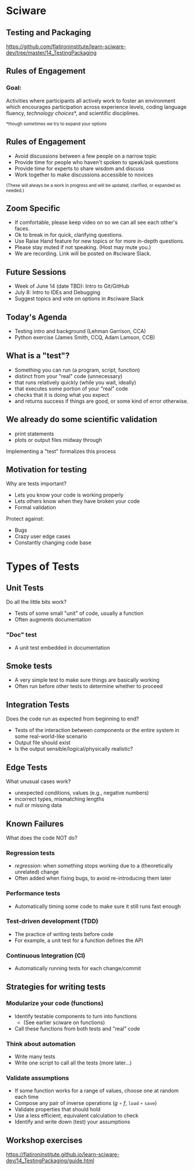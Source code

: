 # Sciware

## Testing and Packaging

https://github.com/flatironinstitute/learn-sciware-dev/tree/master/14_TestingPackaging


## Rules of Engagement

### Goal:

Activities where participants all actively work to foster an environment which encourages participation across experience levels, coding language fluency, *technology choices*\*, and scientific disciplines.

<small>\*though sometimes we try to expand your options</small>


## Rules of Engagement

- Avoid discussions between a few people on a narrow topic
- Provide time for people who haven't spoken to speak/ask questions
- Provide time for experts to share wisdom and discuss
- Work together to make discussions accessible to novices

<small>
(These will always be a work in progress and will be updated, clarified, or expanded as needed.)
</small>


## Zoom Specific

- If comfortable, please keep video on so we can all see each other's faces.
- Ok to break in for quick, clarifying questions.
- Use Raise Hand feature for new topics or for more in-depth questions.
- Please stay muted if not speaking. (Host may mute you.)
- We are recording. Link will be posted on #sciware Slack.


## Future Sessions

- Week of June 14 (date TBD): Intro to Git/GitHub
- July 8: Intro to IDEs and Debugging
- Suggest topics and vote on options in #sciware Slack


## Today's Agenda

- Testing intro and background (Lehman Garrison, CCA)
- Python exercise (James Smith, CCQ, Adam Lamson, CCB)



## What is a "test"?

* Something you can run (a program, script, function)
* distinct from your "real" code (unnecessary)
* that runs relatively quickly (while you wait, ideally)
* that executes some portion of your "real" code
* checks that it is doing what you expect
* and returns success if things are good, or some kind of error otherwise.


## We already do some scientific validation
- print statements
- plots or output files midway through

Implementing a "test" formalizes this process


## Motivation for testing

Why are tests important? 
* Lets you know your code is working properly
* Lets others know when they have broken your code
* Formal validation

Protect against:
* Bugs
* Crazy user edge cases
* Constantly changing code base


# Types of Tests 

## Unit Tests
Do all the little bits work?
* Tests of some small "unit" of code, usually a function
* Often augments documentation

### "Doc" test

* A unit test embedded in documentation


## Smoke tests

* A very simple test to make sure things are basically working
* Often run before other tests to determine whether to proceed

## Integration Tests
Does the code run as expected from beginning to end?
- Tests of the interaction between components or the entire system in some real-world-like scenario
- Output file should exist
- Is the output sensible/logical/physically realistic?


## Edge Tests
What unusual cases work?
- unexpected conditions, values (e.g., negative numbers)
- incorrect types, mismatching lengths
- null or missing data 

## Known Failures
What does the code NOT do?


### Regression tests

* *regression*: when something stops working due to a (theoretically unrelated) change
* Often added when fixing bugs, to avoid re-introducing them later

### Performance tests

* Automatically timing some code to make sure it still runs fast enough


### Test-driven development (TDD)

* The practice of writing tests before code
* For example, a unit test for a function defines the API

### Continuous Integration (CI)

* Automatically running tests for each change/commit



## Strategies for writing tests

### Modularize your code (functions)

* Identify testable components to turn into functions
   * (See earlier sciware on functions)
* Call these functions from both tests and "real" code


### Think about automation

* Write many tests
* Write one script to call all the tests (more later...)

### Validate assumptions

* If some function works for a range of values, choose one at random each time
* Compose any pair of inverse operations (*g* ◦ *f*, `load` ◦ `save`)
* Validate properties that should hold
* Use a less efficient, equivalent calculation to check
* Identify and write down (test) your assumptions



## Workshop exercises

https://flatironinstitute.github.io/learn-sciware-dev/14_TestingPackaging/guide.html
